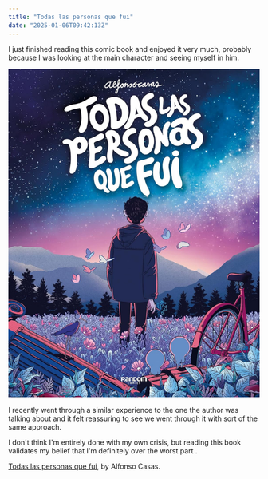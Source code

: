 ```yaml
---
title: "Todas las personas que fui"
date: "2025-01-06T09:42:13Z"
---
```

I just finished reading this comic book and enjoyed it very much, probably because I was looking at the main character and seeing myself in him.

![Cover for "Todas las personas que fui"](/assets/posts/2025-01-06-todas-las-personas-que-fui/a0907af4-c279-4cf4-bb4d-a118dbd5606a)

I recently went through a similar experience to the one the author was talking about and it felt reassuring to see we went through it with sort of the same approach.

I don't think I'm entirely done with my own crisis, but reading this book validates my belief that I'm definitely over the worst part .

[Todas las personas que fui](https://amzn.to/3BLD1F3), by Alfonso Casas.
